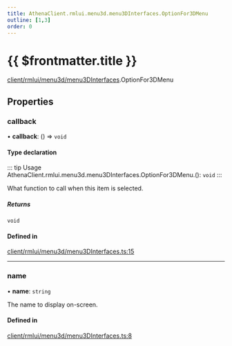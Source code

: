 ```yaml
---
title: AthenaClient.rmlui.menu3d.menu3DInterfaces.OptionFor3DMenu
outline: [1,3]
order: 0
---
```


# {{ $frontmatter.title }}


[client/rmlui/menu3d/menu3DInterfaces](../modules/client_rmlui_menu3d_menu3DInterfaces.md).OptionFor3DMenu

## Properties

### callback

• **callback**: () => `void`

#### Type declaration

::: tip Usage
AthenaClient.rmlui.menu3d.menu3DInterfaces.OptionFor3DMenu.(): `void`
:::

What function to call when this item is selected.

##### Returns

`void`

#### Defined in

[client/rmlui/menu3d/menu3DInterfaces.ts:15](https://github.com/Stuyk/altv-athena/blob/6e181c5/src/core/client/rmlui/menu3d/menu3DInterfaces.ts#L15)

___

### name

• **name**: `string`

The name to display on-screen.

#### Defined in

[client/rmlui/menu3d/menu3DInterfaces.ts:8](https://github.com/Stuyk/altv-athena/blob/6e181c5/src/core/client/rmlui/menu3d/menu3DInterfaces.ts#L8)
